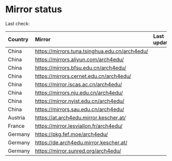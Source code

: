 <script src="./time.js"></script>
# Mirror status
Last check: <script type="text/javascript">localize(1730042465.7505498);</script>

|Country|Mirror|Last update|
|:------|:-----|:----------|
|China|https://mirrors.tuna.tsinghua.edu.cn/arch4edu/|<script type="text/javascript">localize(1729319991);</script>|
|China|https://mirrors.aliyun.com/arch4edu/|<script type="text/javascript">localize(1729319991);</script>|
|China|https://mirrors.bfsu.edu.cn/arch4edu/|<script type="text/javascript">localize(1729319991);</script>|
|China|https://mirrors.cernet.edu.cn/arch4edu/|<script type="text/javascript">localize(1729319991);</script>|
|China|https://mirror.iscas.ac.cn/arch4edu/|<script type="text/javascript">localize(1729319991);</script>|
|China|https://mirrors.nju.edu.cn/arch4edu/|<script type="text/javascript">localize(1729319991);</script>|
|China|https://mirror.nyist.edu.cn/arch4edu/|<script type="text/javascript">localize(1729319991);</script>|
|China|https://mirrors.sau.edu.cn/arch4edu/|<script type="text/javascript">localize(1729017807);</script>|
|Austria|https://at.arch4edu.mirror.kescher.at/|<script type="text/javascript">localize(1729319991);</script>|
|France|https://mirror.lesviallon.fr/arch4edu/|<script type="text/javascript">localize(1729319991);</script>|
|Germany|https://pkg.fef.moe/arch4edu/|<script type="text/javascript">localize(1729319991);</script>|
|Germany|https://de.arch4edu.mirror.kescher.at/|<script type="text/javascript">localize(1729319991);</script>|
|Germany|https://mirror.sunred.org/arch4edu/|<script type="text/javascript">localize(1729319991);</script>|

<script src="./tablefilter/tablefilter.js"></script>
<script src="./table.js"></script>